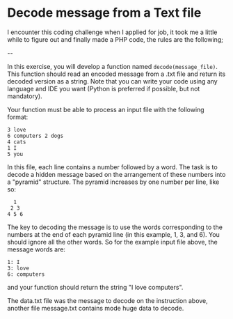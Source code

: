 # Decode message from a Text file
I encounter this coding challenge when I applied for job, it took me a little while to figure out and finally made a PHP code, the rules are the following;

--

In this exercise, you will develop a function named `decode(message_file)`. This function should read an encoded message from a .txt file and return its decoded version as a string. Note that you can write your code using any language and IDE you want (Python is preferred if possible, but not mandatory).

Your function must be able to process an input file with the following format:

```
3 love
6 computers 2 dogs
4 cats
1 I
5 you
```

In this file, each line contains a number followed by a word. The task is to decode a hidden message based on the arrangement of these numbers into a "pyramid" structure. The pyramid increases by one number per line, like so:

```
  1 
 2 3
4 5 6
```

The key to decoding the message is to use the words corresponding to the numbers at the end of each pyramid line (in this example, 1, 3, and 6). You should ignore all the other words. So for the example input file above, the message words are:

```
1: I
3: love
6: computers
```
and your function should return the string "I love computers".

The data.txt file was the message to decode on the instruction above, another file message.txt contains mode huge data to decode.